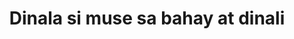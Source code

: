 ---
layout: post
title: Dinala si muse sa bahay at dinali
duration: '3:28'
view: 95
rate: 2
video: 'https://flashservice.xvideos.com/embedframe/27079553'
category: 
 - pinay
tags: 
 - pinay-sex
 - nene
 - mokong
 - fucked
 - jackpot
 - flawless
 - muse
priority: 0.9
changefreq: daily
---